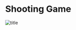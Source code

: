 # Shooting Game
![title](https://raw.githubusercontent.com/jpritcha3-14/shooting-game-js/master/imgs/preview_title.png)
